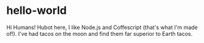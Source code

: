 # hello-world
Hi Humans!
Hubot here, I like Node.js and Coffescript (that's what I'm made of!).
I've had tacos on the moon and find them far superior to Earth tacos. 
